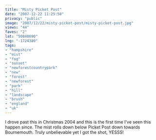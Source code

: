 ```yaml
---
title: "Misty Picket Post"
date: "2007-12-22 11:25:50"
privacy: "public"
image: "2007/12/22/misty-picket-post/misty-picket-post.jpg"
views: "44"
faves: "2"
lat: "50848690"
lng: "-1724380"
tags:
- "hampshire"
- "mist"
- "fog"
- "sunset"
- "newforestcountrypark"
- "new"
- "forest"
- "newforest"
- "park"
- "hill"
- "landscape"
- "brush"
- "england"
- "uk"
---
```

I drove past this in Christmas 2004 and this is the first time I've seen this happen since. The mist rolls down below Picket Post down towards Bournemouth. Truly unbelievable yet I got the shot, YESSS!
